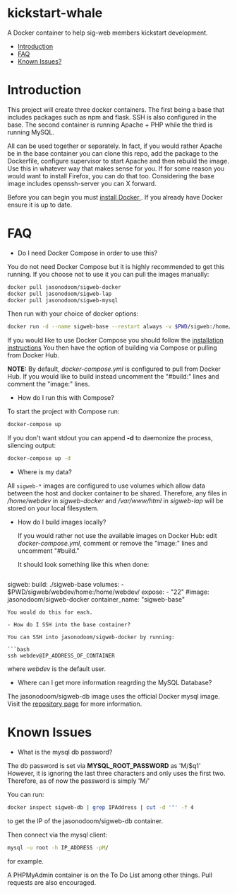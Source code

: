 # kickstart-whale
A Docker container to help sig-web members kickstart development. 

- [Introduction](#introduction)
- [FAQ](#faq)
- [Known Issues?](#known-issues)

# Introduction

This project will create three docker containers. The first being a base that includes packages such as npm and flask. SSH is also configured in the base. The second container is running Apache + PHP while the third is running MySQL. 

All can be used together or separately. In fact, if you would rather Apache be in the base container you can clone this repo, add the package to the Dockerfile, configure supervisor to start Apache and then rebuild the image. Use this in whatever way that makes sense for you. If for some reason you would want to install Firefox, you can do that too. Considering the base image includes openssh-server you can X forward. 

Before you can begin you must [install Docker ](https://docs.docker.com/engine/installation/). If you already have Docker ensure it is up to date. 

# FAQ

- Do I need Docker Compose in order to use this?

You do not need Docker Compose but it is highly recommended to get this running. If you choose not to use it you can pull the images manually:

```bash
docker pull jasonodoom/sigweb-docker
docker pull jasonodoom/sigweb-lap
docker pull jasonodoom/sigweb-mysql
```

Then run with your choice of docker options:

```bash
docker run -d --name sigweb-base --restart always -v $PWD/sigweb:/home/webdev jasonodoom/sigweb-docker 
```

If you would like to use Docker Compose you should follow the [installation instructions](https://docs.docker.com/compose/install/) You then have the option of building via Compose or pulling from Docker Hub.

**NOTE:** By default, *docker-compose.yml* is configured to pull from Docker Hub. If you would like to build instead uncomment the "#build:" lines and comment the "image:" lines.

- How do I run this with Compose?

To start the project with Compose run:

```bash
docker-compose up
```

If you don't want stdout you can append **-d** to daemonize the process, silencing output:

```bash
docker-compose up -d
```

- Where is my data?

All `sigweb-*` images are configured to use volumes which allow data between the host and docker container to be shared. Therefore, any files in */home/webdev* in *sigweb-docker* and */var/www/html* in *sigweb-lap* will be stored on your local filesystem.


- How do I build images locally?
  
  If you would rather not use the available images on Docker Hub: edit *docker-compose.yml*, comment or remove the "image:" lines and uncomment "#build." 
  
  It should look something like this when done:

  ```bash
sigweb:
   build: ./sigweb-base
   volumes:
    - $PWD/sigweb/webdev/home:/home/webdev/
   expose:
    - "22"
  #image: jasonodoom/sigweb-docker
  container_name: "sigweb-base"
```
You would do this for each.

- How do I SSH into the base container?

You can SSH into jasonodoom/sigweb-docker by running:

```bash
ssh webdev@IP_ADDRESS_OF_CONTAINER
```
 where *webdev* is the default user. 

- Where can I get more information reagrding the MySQL Database?

The jasonodoom/sigweb-db image uses the official Docker mysql image. Visit the [repository page](https://hub.docker.com/_/mysql/) for more information.

# Known Issues

- What is the mysql db password?

The db password is set via **MYSQL_ROOT_PASSWORD** as 'M/$q1' However, it is ignoring the last three characters and only uses the first two. Therefore, as of now the password is simply 'M/'

You can run:

```bash
docker inspect sigweb-db | grep IPAddress | cut -d '"' -f 4
```
to get the IP of the jasonodoom/sigweb-db container.

Then connect via the mysql client:

```bash
mysql -u root -h IP_ADDRESS -pM/
```
for example.


A PHPMyAdmin container is on the To Do List among other things. Pull requests are also encouraged. 

